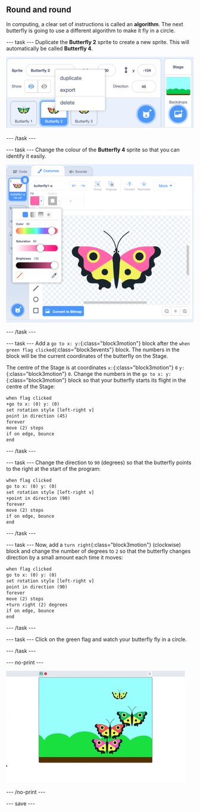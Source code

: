 ## Round and round

In computing, a clear set of instructions is called an **algorithm**. The next butterfly is going to use a different algorithm to make it fly in a circle. 

--- task ---
Duplicate the **Butterfly 2** sprite to create a new sprite. This will automatically be called **Butterfly 4**.

![Butterfly 4 sprite](images/butterfly-4.png)

--- /task ---

--- task ---
Change the colour of the **Butterfly 4** sprite so that you can identify it easily. 

![Butterfly 4 sprite](images/butterfly-4-colour.png)

--- /task ---

--- task ---
Add a `go to x: y:`{:class="block3motion"} block after the `when green flag clicked`{:class="block3events"} block. The numbers in the block will be the current coordinates of the butterfly on the Stage. 

The centre of the Stage is at coordinates `x:`{:class="block3motion"} `0` `y:`{:class="block3motion"} `0`. Change the numbers in the `go to x: y:`{:class="block3motion"} block so that your butterfly starts its flight in the centre of the Stage:

```blocks3
when flag clicked
+go to x: (0) y: (0)
set rotation style [left-right v]
point in direction (45)
forever
move (2) steps
if on edge, bounce
end
```
--- /task ---

--- task ---
Change the direction to `90` (degrees) so that the butterfly points to the right at the start of the program:

```blocks3
when flag clicked
go to x: (0) y: (0)
set rotation style [left-right v]
+point in direction (90)
forever
move (2) steps
if on edge, bounce
end
```
--- /task ---

--- task ---
Now, add a `turn right`{:class="block3motion"} (clockwise) block and change the number of degrees to `2` so that the butterfly changes direction by a small amount each time it moves:

```blocks3
when flag clicked
go to x: (0) y: (0)
set rotation style [left-right v]
point in direction (90)
forever
move (2) steps
+turn right (2) degrees
if on edge, bounce
end
```
--- /task ---

--- task ---
Click on the green flag and watch your butterfly fly in a circle. 

--- /task ---

--- no-print ---

![Butterfly 4 sprite circular path](images/butterfly-roundandround.gif)

--- /no-print ---

--- save ---
